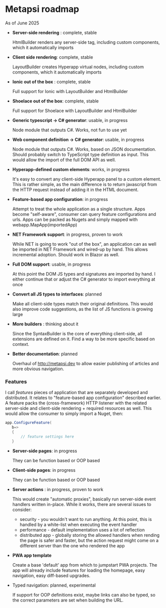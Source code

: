 # Metapsi roadmap

As of June 2025

- __Server-side rendering__ : complete, stable
  
  HtmlBuilder renders any server-side tag, including custom components, which it automatically imports
  
- __Client side rendering__: complete, stable
  
  LayoutBuilder creates Hyperapp virtual nodes, including custom components, which it automatically imports
  
- __Ionic out of the box__ : complete, stable

  Full support for Ionic with LayoutBuilder and HtmlBuilder
  
- __Shoelace out of the box__: complete, stable

  Full support for Shoelace with LayoutBuilder and HtmlBuilder

- __Generic typescript -> C# generator__: usable, in progress

  Node module that outputs C#. Works, not fun to use yet

- __Web component definition -> C# generator__: usable, in progress

  Node module that outputs C#. Works, based on JSON documentation. Should probably switch to TypeScript type definition as input. This would allow the import of the full DOM API as well.
  
- __Hyperapp-defined custom elements__: works, in progress

  It's easy to convert any client-side Hyperapp panel to a custom element. This is rather simple, as the main difference is to return javascript from the HTTP request instead of adding it in the HTML document.

- __Feature-based app configuration__: in progress

  Attempt to treat the whole application as a single structure. Apps become "self-aware", consumer can query feature configurations and urls. Apps can be packed as Nugets and simply mapped with webapp.MapApp(importedApp)

- __NET Framework support__: in progress, proven to work

  While NET is going to work "out of the box", an application can as well be imported in NET Framework and wired-up by hand. This allows incremental adoption.
  Should work in Blazor as well.

- __Full DOM support__: usable, in progress

  At this point the DOM JS types and signatures are imported by hand. I either continue that or adjust the C# generator to import everything at once

- __Convert all JS types to interfaces__: planned

  Make all client-side types match their original definitions. This would also improve code suggestions, as the list of JS functions is growing large

- __More builders__ : thinking about it

  Since the SyntaxBuilder is the core of everything client-side, all extensions are defined on it. Find a way to be more specific based on context.  

- __Better documentation__: planned

  Overhaul of http://metapsi.dev to allow easier publishing of articles and more obvious navigation.

### Features

 I call _features_ pieces of application that are separately developed and distributed. It relates to "feature-based app configuration" described earlier. 
 A feature packs the (cross-framework) HTTP listener with the related server-side and client-side rendering + required resources as well. This would allow the consumer to simply import a Nuget, then:
 ```C#
app.ConfigureFeature(
    b=>
    {
        // feature settings here
    }
```

- __Server-side pages__: in progress

  They can be function based or OOP based
  
- __Client-side pages__: in progress

  They can be function based or OOP based

- __Server actions__ : in progress, proven to work

  This would create "automatic proxies", basically run server-side event handlers written in-place.
  While it works, there are several issues to consider:
  - security - you wouldn't want to run anything. At this point, this is handled by a white-list when executing the event handler
  - performance - default implementation uses a lot of reflection
  - distributed app - globally storing the allowed handlers when rending the page is safer and faster, but the action request might come on a different server than the one who rendered the app
  
- __PWA app template__

  Create a base 'default' app from which to jumpstart PWA projects. The app will already include features for loading the homepage, easy navigation, easy diff-based upgrades.

- Typed navigation: planned, experimental

  If support for OOP definitions exist, maybe links can also be typed, so the correct parameters are set when building the URL.




